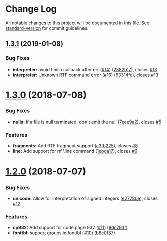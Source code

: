 # Change Log

All notable changes to this project will be documented in this file. See [standard-version](https://github.com/conventional-changelog/standard-version) for commit guidelines.

<a name="1.3.1"></a>
## [1.3.1](https://github.com/iarna/rtf-parser/compare/v1.3.0...v1.3.1) (2019-01-08)


### Bug Fixes

* **interpreter:** avoid finish callback after err ([#14](https://github.com/iarna/rtf-parser/issues/14)) ([2882b17](https://github.com/iarna/rtf-parser/commit/2882b17)), closes [#13](https://github.com/iarna/rtf-parser/issues/13)
* **interpreter:** Unknown RTF command error ([#16](https://github.com/iarna/rtf-parser/issues/16)) ([63314fe](https://github.com/iarna/rtf-parser/commit/63314fe)), closes [#13](https://github.com/iarna/rtf-parser/issues/13)



<a name="1.3.0"></a>
# [1.3.0](https://github.com/iarna/rtf-parser/compare/v1.2.0...v1.3.0) (2018-07-08)


### Bug Fixes

* **nulls:** If a file is null terminated, don't emit the null ([7eee9a2](https://github.com/iarna/rtf-parser/commit/7eee9a2)), closes [#5](https://github.com/iarna/rtf-parser/issues/5)


### Features

* **fragments:** Add RTF fragment support ([a3fb225](https://github.com/iarna/rtf-parser/commit/a3fb225)), closes [#8](https://github.com/iarna/rtf-parser/issues/8)
* **line:** Add support for rtf \line command ([1ebda17](https://github.com/iarna/rtf-parser/commit/1ebda17)), closes [#9](https://github.com/iarna/rtf-parser/issues/9)



<a name="1.2.0"></a>
# [1.2.0](https://github.com/iarna/rtf-parser/compare/v1.1.0...v1.2.0) (2018-07-07)


### Bug Fixes

* **unicode:** Allow for interpretation of signed integers ([e27780e](https://github.com/iarna/rtf-parser/commit/e27780e)), closes [#12](https://github.com/iarna/rtf-parser/issues/12)


### Features

* **cp932:** Add support for code page 932 ([#11](https://github.com/iarna/rtf-parser/issues/11)) ([8dc793f](https://github.com/iarna/rtf-parser/commit/8dc793f))
* **fonttbl:** support groups in fonttbl ([#10](https://github.com/iarna/rtf-parser/issues/10)) ([b6c0f37](https://github.com/iarna/rtf-parser/commit/b6c0f37))
